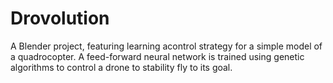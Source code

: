 # Drovolution
A Blender project, featuring learning acontrol strategy for a simple model of a quadrocopter. A feed-forward neural network is trained using genetic algorithms to control a drone to stability fly to its goal.
